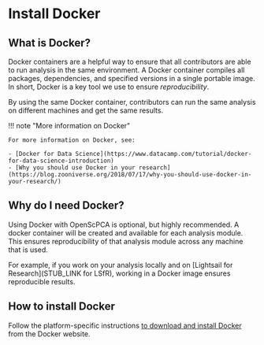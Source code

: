# Install Docker

## What is Docker?

Docker containers are a helpful way to ensure that all contributors are able to run analysis in the same environment.
A Docker container compiles all packages, dependencies, and specified versions in a single portable image.
In short, Docker is a key tool we use to ensure _reproducibility_.

By using the same Docker container, contributors can run the same analysis on different machines and get the same results.

!!! note "More information on Docker"

    For more information on Docker, see:

    - [Docker for Data Science](https://www.datacamp.com/tutorial/docker-for-data-science-introduction)
    - [Why you should use Docker in your research](https://blog.zooniverse.org/2018/07/17/why-you-should-use-docker-in-your-research/)
<!--
    - [Docker images and how we use them in OpenScPCA](STUB-LINK to what are docker images)
-->

## Why do I need Docker?

Using Docker with OpenScPCA is optional, but highly recommended.
A docker container will be created and available for each analysis module.
This ensures reproducibility of that analysis module across any machine that is used.

For example, if you work on your analysis locally and on [Lightsail for Research](STUB_LINK for LSfR), working in a Docker image ensures reproducible results.

## How to install Docker

Follow the platform-specific instructions [to download and install Docker](https://docs.docker.com/get-docker/) from the Docker website.
